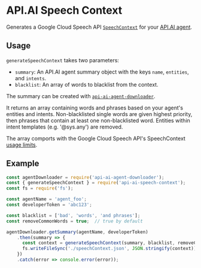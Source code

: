 # API.AI Speech Context

Generates a Google Cloud Speech API
[`SpeechContext`](https://cloud.google.com/speech/reference/rpc/google.cloud.speech.v1beta1#speechcontext)
for your
[API.AI agent](https://docs.api.ai/docs/concept-agents).

## Usage

`generateSpeechContext` takes two parameters:

  - `summary`: An API.AI agent summary object with the keys `name`, `entities`, and `intents`.
  - `blacklist`: An array of words to blacklist from the context.

The summary can be created with [`api-ai-agent-downloader`](https://www.npmjs.com/package/api-ai-agent-downloader).

It returns an array containing words and phrases based on your agent's entities and intents.
Non-blacklisted single words are given highest priority, then phrases that contain at least one
non-blacklisted word. Entities within intent templates (e.g. '@sys.any') are removed.

The array comports with the Google Cloud Speech API's SpeechContext
[usage limits](https://cloud.google.com/speech/limits#content).

## Example

```js
const agentDownloader = require('api-ai-agent-downloader');
const { generateSpeechContext } = require('api-ai-speech-context');
const fs = require('fs');

const agentName = 'agent_foo';
const developerToken = 'abc123';

const blacklist = ['bad', 'words', 'and phrases'];
const removeCommonWords = true;  // true by default

agentDownloader.getSummary(agentName, developerToken)
    .then(summary => {
      const context = generateSpeechContext(summary, blacklist, removeCommonWords);
      fs.writeFileSync('./speechContext.json', JSON.stringify(context));
    })
    .catch(error => console.error(error));
```
